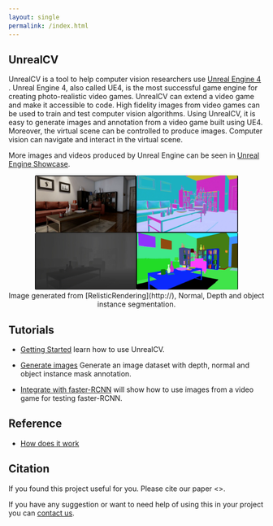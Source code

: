 ```yaml
---
layout: single
permalink: /index.html
---
```

## UnrealCV

UnrealCV is a tool to help computer vision researchers use [Unreal Engine 4 ](http://unrealengine.com). Unreal Engine 4, also called UE4, is the most successful game engine for creating photo-realistic video games. UnrealCV can extend a video game and make it accessible to code. High fidelity images from video games can be used to train and test computer vision algorithms. Using UnrealCV, it is easy to generate images and annotation from a video game built using UE4. Moreover, the virtual scene can be controlled to produce images. Computer vision can navigate and interact in the virtual scene.

More images and videos produced by Unreal Engine can be seen in [Unreal Engine Showcase](ue4_showcase.html).

<!-- Show some high quality game images. Show image and annotation -->
<center>
<img width="400px" src="images/Annotation.png"/><br>
Image generated from [RelisticRendering](http://), Normal, Depth and object instance segmentation.
</center>
<!-- ![Annotation](images/Annotation.png) -->

<center>
</center>

## Tutorials

- [Getting Started](getting_started.html) learn how to use UnrealCV.

- [Generate images](ipynb_generate_images.html) Generate an image dataset with depth, normal and object instance mask annotation.

- [Integrate with faster-RCNN](faster_rcnn.html) will show how to use images from a video game for testing faster-RCNN.

## Reference

- [How does it work](how_does_it_work.html)

## Citation

If you found this project useful for you. Please cite our paper <>.

If you have any suggestion or want to need help of using this in your project you can [contact us](contact.html).
